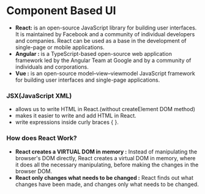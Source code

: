 # Component Based UI
- **React:** is an open-source JavaScript library for building user interfaces. It is maintained by Facebook and a community of individual developers and companies. React can be used as a base in the development of single-page or mobile applications.
- **Angular :**  is a TypeScript-based open-source web application framework led by the Angular Team at Google and by a community of individuals and corporations. 
- **Vue :** is an open-source model–view–viewmodel JavaScript framework for building user interfaces and single-page applications.
### JSX(JavaScript XML)
- allows us to write HTML in React.(without createElement DOM method)
- makes it easier to write and add HTML in React.
- write expressions inside curly braces { }.
### How does React Work?
- **React creates a VIRTUAL DOM in memory :** Instead of manipulating the browser's DOM directly, React creates a virtual DOM in memory, where it does all the necessary manipulating, before making the changes in the browser DOM.
- **React only changes what needs to be changed :** React finds out what changes have been made, and changes only what needs to be changed.